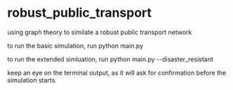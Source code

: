 # robust_public_transport
using graph theory to similate a robust public transport network

to run the basic simulation, run
  python main.py

to run the extended simluation, run
  python main.py --disaster_resistant


keep an eye on the terminal output, as it will ask for confirmation before the simulation starts.

